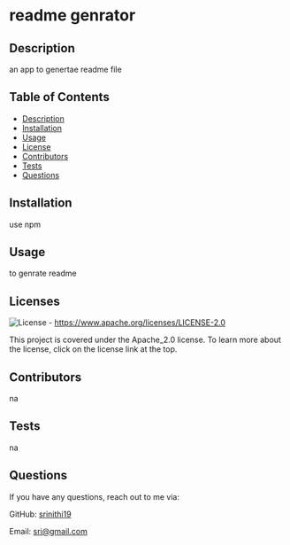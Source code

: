 
  
  # readme genrator

  ## Description

  an app to genertae readme file

  ## Table of Contents

  - [Description](#description)
  - [Installation](#installation)
  - [Usage](#usage)
  - [License](#license)
  - [Contributors](#contributors)
  - [Tests](#tests)
  - [Questions](#questions)

  ## Installation

  use npm

  ## Usage

  to genrate readme

  
## Licenses
![License](https://img.shields.io/badge/License-Apache_2.0-blue.svg)
    - https://www.apache.org/licenses/LICENSE-2.0

This project is covered under the Apache_2.0 license. 
To learn more about the license, click on the license link at the top.

  ## Contributors

  na

  ## Tests

  na

  ## Questions

  If you have any questions, reach out to me via:

  GitHub: [srinithi19](https://github.com/srinithi19)

  Email: [sri@gmail.com](mailto:sri@gmail.com)
